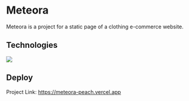 # Meteora
<p>Meteora is a project for a static page of a clothing e-commerce website.</p>

## Technologies
<img src="https://skillicons.dev/icons?i=html,css,bootstrap,js,git" />

## Deploy
Project Link: https://meteora-peach.vercel.app
